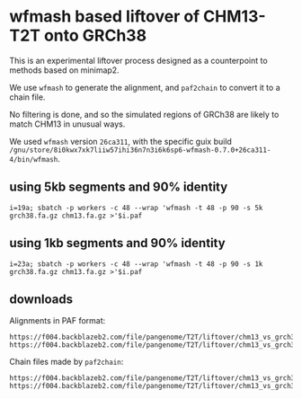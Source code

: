 # wfmash based liftover of CHM13-T2T onto GRCh38

This is an experimental liftover process designed as a counterpoint to methods based on minimap2.

We use `wfmash` to generate the alignment, and `paf2chain` to convert it to a chain file.

No filtering is done, and so the simulated regions of GRCh38 are likely to match CHM13 in unusual ways.

We used `wfmash` version `26ca311`, with the specific guix build `/gnu/store/8i0kwx7xk7liiw57ihi36n7n3i6k6sp6-wfmash-0.7.0+26ca311-4/bin/wfmash`.

## using 5kb segments and 90% identity

```
i=19a; sbatch -p workers -c 48 --wrap 'wfmash -t 48 -p 90 -s 5k grch38.fa.gz chm13.fa.gz >'$i.paf
```

## using 1kb segments and 90% identity

```
i=23a; sbatch -p workers -c 48 --wrap 'wfmash -t 48 -p 90 -s 1k grch38.fa.gz chm13.fa.gz >'$i.paf
```

## downloads

Alignments in PAF format:

```
https://f004.backblazeb2.com/file/pangenome/T2T/liftover/chm13_vs_grch38_wfmash_p90s5k_19a.paf.gz
https://f004.backblazeb2.com/file/pangenome/T2T/liftover/chm13_vs_grch38_wfmash_p90s1k_23a.paf.gz
```

Chain files made by `paf2chain`:

```
https://f004.backblazeb2.com/file/pangenome/T2T/liftover/chm13_vs_grch38_wfmash_p90s5k_19a.chain.gz
https://f004.backblazeb2.com/file/pangenome/T2T/liftover/chm13_vs_grch38_wfmash_p90s1k_23a.chain.gz
```
